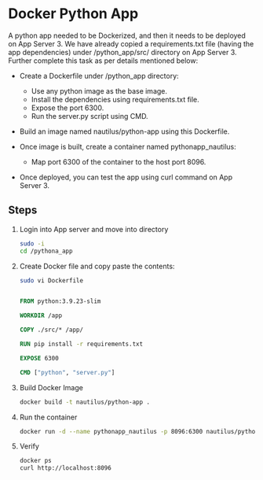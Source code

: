 # Docker Python App

A python app needed to be Dockerized, and then it needs to be deployed on App Server 3. We have already copied a requirements.txt file (having the app dependencies) under /python_app/src/ directory on App Server 3. Further complete this task as per details mentioned below:

- Create a Dockerfile under /python_app directory:

    - Use any python image as the base image.
    - Install the dependencies using requirements.txt file.
    - Expose the port 6300.
    - Run the server.py script using CMD.

- Build an image named nautilus/python-app using this Dockerfile.

- Once image is built, create a container named pythonapp_nautilus:

    - Map port 6300 of the container to the host port 8096.

- Once deployed, you can test the app using curl command on App Server 3.

## Steps

1. Login into App server and move into directory

    ```sh
    sudo -i
    cd /pythona_app
    ```

2. Create Docker file and copy paste the contents:

    ```sh
    sudo vi Dockerfile
    ```

    ```Dockerfile

    FROM python:3.9.23-slim

    WORKDIR /app

    COPY ./src/* /app/

    RUN pip install -r requirements.txt

    EXPOSE 6300

    CMD ["python", "server.py"]
    ```

3. Build Docker Image

    ```sh
    docker build -t nautilus/python-app .
    ```

4. Run the container

    ```sh
    docker run -d --name pythonapp_nautilus -p 8096:6300 nautilus/python-app
    ```

5. Verify

    ```sh
    docker ps
    curl http://localhost:8096
    ```
